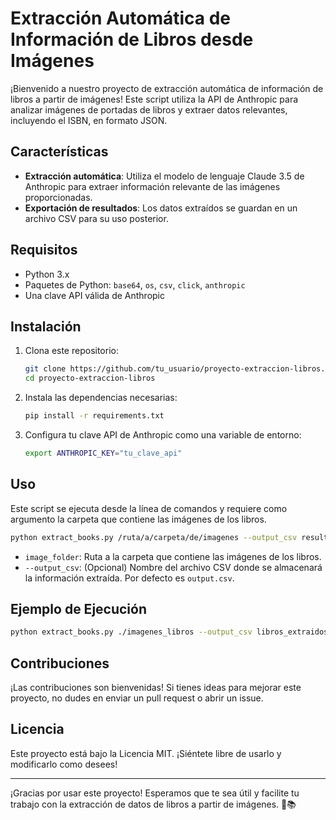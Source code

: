 # Extracción Automática de Información de Libros desde Imágenes

¡Bienvenido a nuestro proyecto de extracción automática de información de libros a partir de imágenes! Este script utiliza la API de Anthropic para analizar imágenes de portadas de libros y extraer datos relevantes, incluyendo el ISBN, en formato JSON.

## Características

- **Extracción automática**: Utiliza el modelo de lenguaje Claude 3.5 de Anthropic para extraer información relevante de las imágenes proporcionadas.
- **Exportación de resultados**: Los datos extraídos se guardan en un archivo CSV para su uso posterior.

## Requisitos

- Python 3.x
- Paquetes de Python: `base64`, `os`, `csv`, `click`, `anthropic`
- Una clave API válida de Anthropic

## Instalación

1. Clona este repositorio:
    ```bash
    git clone https://github.com/tu_usuario/proyecto-extraccion-libros.git
    cd proyecto-extraccion-libros
    ```

2. Instala las dependencias necesarias:
    ```bash
    pip install -r requirements.txt
    ```

3. Configura tu clave API de Anthropic como una variable de entorno:
    ```bash
    export ANTHROPIC_KEY="tu_clave_api"
    ```

## Uso

Este script se ejecuta desde la línea de comandos y requiere como argumento la carpeta que contiene las imágenes de los libros.

```bash
python extract_books.py /ruta/a/carpeta/de/imagenes --output_csv resultado.csv
```

- `image_folder`: Ruta a la carpeta que contiene las imágenes de los libros.
- `--output_csv`: (Opcional) Nombre del archivo CSV donde se almacenará la información extraída. Por defecto es `output.csv`.

## Ejemplo de Ejecución

```bash
python extract_books.py ./imagenes_libros --output_csv libros_extraidos.csv
```

## Contribuciones

¡Las contribuciones son bienvenidas! Si tienes ideas para mejorar este proyecto, no dudes en enviar un pull request o abrir un issue.

## Licencia

Este proyecto está bajo la Licencia MIT. ¡Siéntete libre de usarlo y modificarlo como desees!

---

¡Gracias por usar este proyecto! Esperamos que te sea útil y facilite tu trabajo con la extracción de datos de libros a partir de imágenes. 🚀📚
